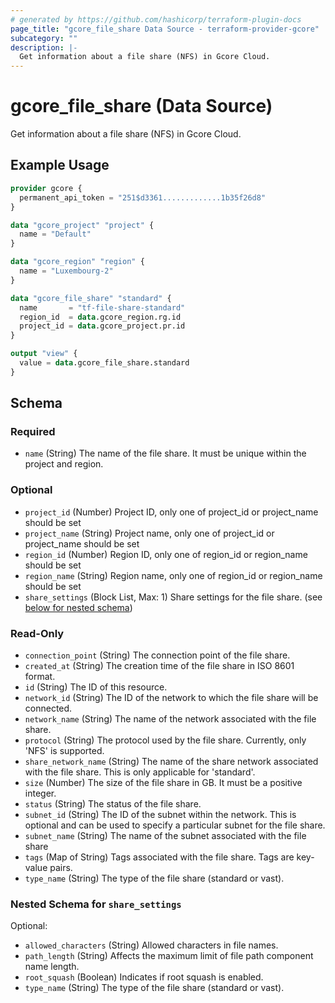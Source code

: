 ```yaml
---
# generated by https://github.com/hashicorp/terraform-plugin-docs
page_title: "gcore_file_share Data Source - terraform-provider-gcore"
subcategory: ""
description: |-
  Get information about a file share (NFS) in Gcore Cloud.
---
```


# gcore_file_share (Data Source)

Get information about a file share (NFS) in Gcore Cloud.

## Example Usage

```terraform
provider gcore {
  permanent_api_token = "251$d3361.............1b35f26d8"
}

data "gcore_project" "project" {
  name = "Default"
}

data "gcore_region" "region" {
  name = "Luxembourg-2"
}

data "gcore_file_share" "standard" {
  name       = "tf-file-share-standard"
  region_id  = data.gcore_region.rg.id
  project_id = data.gcore_project.pr.id
}

output "view" {
  value = data.gcore_file_share.standard
}
```

<!-- schema generated by tfplugindocs -->
## Schema

### Required

- `name` (String) The name of the file share. It must be unique within the project and region.

### Optional

- `project_id` (Number) Project ID, only one of project_id or project_name should be set
- `project_name` (String) Project name, only one of project_id or project_name should be set
- `region_id` (Number) Region ID, only one of region_id or region_name should be set
- `region_name` (String) Region name, only one of region_id or region_name should be set
- `share_settings` (Block List, Max: 1) Share settings for the file share. (see [below for nested schema](#nestedblock--share_settings))

### Read-Only

- `connection_point` (String) The connection point of the file share.
- `created_at` (String) The creation time of the file share in ISO 8601 format.
- `id` (String) The ID of this resource.
- `network_id` (String) The ID of the network to which the file share will be connected.
- `network_name` (String) The name of the network associated with the file share.
- `protocol` (String) The protocol used by the file share. Currently, only 'NFS' is supported.
- `share_network_name` (String) The name of the share network associated with the file share. This is only applicable for 'standard'.
- `size` (Number) The size of the file share in GB. It must be a positive integer.
- `status` (String) The status of the file share.
- `subnet_id` (String) The ID of the subnet within the network. This is optional and can be used to specify a particular subnet for the file share.
- `subnet_name` (String) The name of the subnet associated with the file share
- `tags` (Map of String) Tags associated with the file share. Tags are key-value pairs.
- `type_name` (String) The type of the file share (standard or vast).

<a id="nestedblock--share_settings"></a>
### Nested Schema for `share_settings`

Optional:

- `allowed_characters` (String) Allowed characters in file names.
- `path_length` (String) Affects the maximum limit of file path component name length.
- `root_squash` (Boolean) Indicates if root squash is enabled.
- `type_name` (String) The type of the file share (standard or vast).
